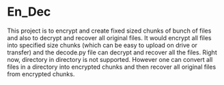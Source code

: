 # En_Dec
This project is to encrypt and create fixed sized chunks of bunch of files and also to decrypt and recover all original files. 
It would encrypt all files into specified size chunks (which can be easy to upload on drive or transfer) and the decode.py file can decrypt and recover all the files.
Right now, directory in directory is not supported. However one can convert all files in a directory into encrypted chunks and then recover all original files from encrypted chunks.
